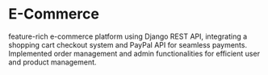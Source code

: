 # E-Commerce
feature-rich e-commerce platform using Django REST API, integrating a shopping cart checkout system and PayPal API for seamless payments. Implemented order management and admin functionalities for efficient user and product management.
